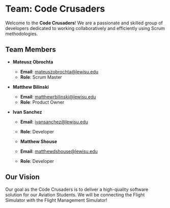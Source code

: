 # Team: Code Crusaders

Welcome to the **Code Crusaders**! We are a passionate and skilled group of developers dedicated to working collaboratively and efficiently using Scrum methodologies.

## Team Members

- **Mateusz Obrochta**
  - **Email**: [mateuszobrochta@lewisu.edu](mailto:mateuszobrochta@lewisu.edu)
  - **Role**: Scrum Master
  
- **Matthew Bilinski**
  - **Email**: [matthewrbilinski@lewisu.edu](mailto:matthewrbilinski@lewisu.edu)
  - **Role**: Product Owner

- **Ivan Sanchez**
  - **Email**: [ivansanchez@lewisu.edu](mailto:ivansanchez@lewisu.edu)
  - **Role**: Developer

  - **Matthew Shouse**
  - **Email**: [matthewdshouse@lewisu.edu](mailto:matthewdshouse@lewisu.edu)
  - **Role**: Developer

## Our Vision

Our goal as the Code Crusaders is to deliver a high-quality software solution for our Aviation Students. We will be connecting the Flight Simulator with the Flight Management Simulator!
